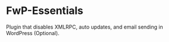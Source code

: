 # FwP-Essentials
 Plugin that disables XMLRPC, auto updates, and email sending in WordPress (Optional).
